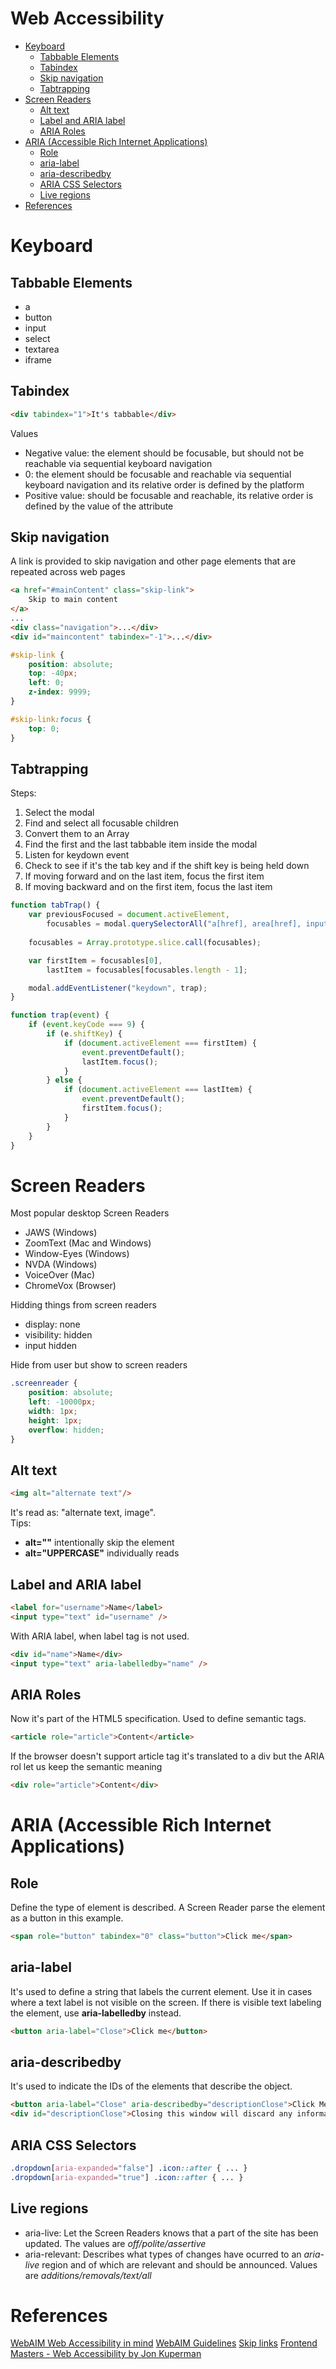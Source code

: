 <h1>Web Accessibility</h1>


<!-- TOC -->

- [Keyboard](#keyboard)
    - [Tabbable Elements](#tabbable-elements)
    - [Tabindex](#tabindex)
    - [Skip navigation](#skip-navigation)
    - [Tabtrapping](#tabtrapping)
- [Screen Readers](#screen-readers)
    - [Alt text](#alt-text)
    - [Label and ARIA label](#label-and-aria-label)
    - [ARIA Roles](#aria-roles)
- [ARIA (Accessible Rich Internet Applications)](#aria-accessible-rich-internet-applications)
    - [Role](#role)
    - [aria-label](#aria-label)
    - [aria-describedby](#aria-describedby)
    - [ARIA CSS Selectors](#aria-css-selectors)
    - [Live regions](#live-regions)
- [References](#references)

<!-- /TOC -->

<!------------------------------------------- KEYBOARD ------------------------------------------->
# Keyboard

## Tabbable Elements
- a
- button
- input
- select
- textarea
- iframe

## Tabindex
```html
<div tabindex="1">It's tabbable</div>
```
Values
- Negative value: the element should be focusable, but should not be reachable via sequential keyboard navigation
- 0: the element should be focusable and reachable via sequential keyboard navigation and its relative order is defined by the platform
- Positive value: should be focusable and reachable, its relative order is defined by the value of the attribute

## Skip navigation
A link is provided to skip navigation and other page elements that are repeated across web pages
```html
<a href="#mainContent" class="skip-link">
    Skip to main content
</a>
...
<div class="navigation">...</div>
<div id="maincontent" tabindex="-1">...</div>
```
```css
#skip-link {
    position: absolute;
    top: -40px;
    left: 0;
    z-index: 9999;
}

#skip-link:focus {
    top: 0;
}
```

## Tabtrapping
Steps:
1. Select the modal
2. Find and select all focusable children
3. Convert them to an Array
4. Find the first and the last tabbable item inside the modal
5. Listen for keydown event
6. Check to see if it's the tab key and if the shift key is being held down
7. If moving forward and on the last item, focus the first item
8. If moving backward and on the first item, focus the last item
```js
function tabTrap() {
    var previousFocused = document.activeElement,
        focusables = modal.querySelectorAll("a[href], area[href], input:not([disabled]), iframe, object, embed, [tabindex='0'], [contenteditable]");
    
    focusables = Array.prototype.slice.call(focusables);

    var firstItem = focusables[0],
        lastItem = focusables[focusables.length - 1];

    modal.addEventListener("keydown", trap);
}

function trap(event) {
    if (event.keyCode === 9) {
        if (e.shiftKey) {
            if (document.activeElement === firstItem) {
                event.preventDefault();
                lastItem.focus();
            }
        } else {
            if (document.activeElement === lastItem) {
                event.preventDefault();
                firstItem.focus();
            }
        }
    }
}
```

<!------------------------------------------- SCREEN READERS ------------------------------------------->
# Screen Readers

Most popular desktop Screen Readers
- JAWS (Windows)
- ZoomText (Mac and Windows)
- Window-Eyes (Windows)
- NVDA (Windows)
- VoiceOver (Mac)
- ChromeVox (Browser)

Hidding things from screen readers
- display: none
- visibility: hidden
- input hidden

Hide from user but show to screen readers
```css
.screenreader {
    position: absolute;
    left: -10000px;
    width: 1px;
    height: 1px;
    overflow: hidden;
}
```

## Alt text

```html
<img alt="alternate text"/>
```
It's read as: "alternate text, image". <br/>
Tips:
- **alt=""** intentionally skip the element
- **alt="UPPERCASE"** individually reads 

## Label and ARIA label

```html
<label for="username">Name</label>
<input type="text" id="username" />
```
With ARIA label, when label tag is not used.
```html
<div id="name">Name</div>
<input type="text" aria-labelledby="name" />
```

## ARIA Roles
Now it's part of the HTML5 specification. Used to define semantic tags.
```html
<article role="article">Content</article>
```
If the browser doesn't support article tag it's translated to a div but the ARIA rol let us keep the semantic meaning
```html
<div role="article">Content</div>
```


<!------------------------------------------- ARIA ------------------------------------------->
# ARIA (Accessible Rich Internet Applications)

## Role

Define the type of element is described. A Screen Reader parse the element as a button in this example.
```html
<span role="button" tabindex="0" class="button">Click me</span>
```

## aria-label
It's used to define a string that labels the current element. Use it in cases where a text label is not visible on the screen. If there is visible text labeling the element, use **aria-labelledby** instead.

```html
<button aria-label="Close">Click me</button>
```

## aria-describedby
It's used to indicate the IDs of the elements that describe the object.

```html
<button aria-label="Close" aria-describedby="descriptionClose">Click Me</button>
<div id="descriptionClose">Closing this window will discard any information entered and return you back to the main page</div>
```

## ARIA CSS Selectors
```css 
.dropdown[aria-expanded="false"] .icon::after { ... }
.dropdown[aria-expanded="true"] .icon::after { ... }
```

## Live regions

- aria-live: Let the Screen Readers knows that a part of the site has been updated. The values are *off/polite/assertive*
- aria-relevant: Describes what types of changes have ocurred to an *aria-live* region and of which are relevant and should be announced. Values are *additions/removals/text/all*

<!------------------------------------------- REFERENCES ------------------------------------------->
# References

[WebAIM Web Accessibility in mind](http://webaim.org/)
[WebAIM Guidelines](http://webaim.org/standards/wcag/checklist)
[Skip links](webaim.org/techniques/skipnav)
[Frontend Masters - Web Accessibility by Jon Kuperman](https://frontendmasters.com/courses/web-accessibility/?u=83c5033cb7d4129b73f4255d154ceb45210e43e2)